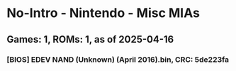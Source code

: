 # No-Intro - Nintendo - Misc MIAs
## Games: 1, ROMs: 1, as of 2025-04-16

### [BIOS] EDEV NAND (Unknown) (April 2016).bin, CRC: 5de223fa
